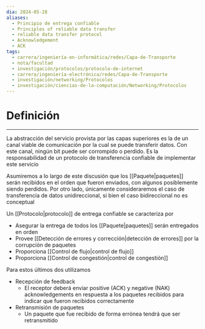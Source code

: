 ```yaml
---
dia: 2024-05-28
aliases:
  - Principio de entrega confiable
  - Principles of reliable data transfer
  - reliable data transfer protocol
  - Acknowledgement
  - ACK
tags:
  - carrera/ingeniería-en-informática/redes/Capa-de-Transporte
  - nota/facultad
  - investigación/protocolos/protocolo-de-internet
  - carrera/ingeniería-electrónica/redes/Capa-de-Transporte
  - investigación/networking/Protocolos
  - investigación/ciencias-de-la-computación/Networking/Protocolos
---
```

# Definición
---
La abstracción del servicio provista por las capas superiores es la de un canal viable de comunicación por la cual se puede transferir datos. Con este canal, ningún bit puede ser corrompido o perdido. Es la responsabilidad de un protocolo de transferencia confiable de implementar este servicio

Asumiremos a lo largo de este discusión que los [[Paquete|paquetes]] serán recibidos en el orden que fueron enviados, con algunos posiblemente siendo perdidos. Por otro lado, únicamente consideraremos el caso de transferencia de datos unidireccional, si bien el caso bidireccional no es conceptual

Un [[Protocolo|protocolo]] de entrega confiable se caracteriza por
* Asegurar la entrega de todos los [[Paquete|paquetes]] serán entregados en orden
* Provee [[Detección de errores y corrección|detección de errores]] por la corrupción de paquetes
* Proporciona [[Control de flujo|control de flujo]]
* Proporciona [[Control de congestión|control de congestión]]

Para estos últimos dos utilizamos
* Recepción de feedback
	* El receptor deberá enviar positive (ACK) y negative (NAK) acknowledgements en respuesta a los paquetes recibidos para indicar que fueron recibidos correctamente
* Retransmisión de paquetes
	* Un paquete que fue recibido de forma errónea tendrá que ser retransmitido


